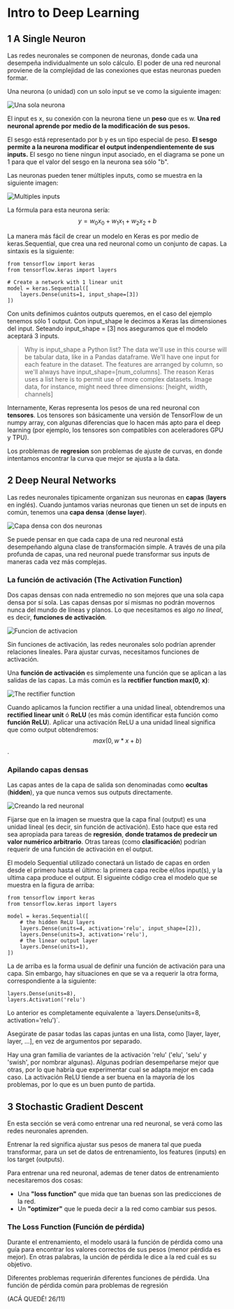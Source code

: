 # Intro to Deep Learning

## 1 A Single Neuron

Las redes neuronales se componen de neuronas, donde cada una desempeña individualmente un solo cálculo. El poder de una red neuronal proviene de la complejidad de las conexiones que estas neuronas pueden formar.

Una neurona (o unidad) con un solo input se ve como la siguiente imagen:

![Una sola neurona](https://github.com/felipegarciaesp/Apuntes_Kaggle/blob/main/Imagen_1.jpg)

El input es x, su conexión con la neurona tiene un **peso** que es w. **Una red neuronal aprende por medio de la modificación de sus pesos.**

El sesgo está representado por b y es un tipo especial de peso. **El sesgo permite a la neurona modificar el output indenpendientemente de sus inputs.** El sesgo no tiene ningun input asociado, en el diagrama se pone un 1 para que el valor del sesgo en la neurona sea sólo "b".

Las neuronas pueden tener múltiples inputs, como se muestra en la siguiente imagen:

![Multiples inputs](https://github.com/felipegarciaesp/Apuntes_Kaggle/blob/main/Iimagen_2.jpg)

La fórmula para esta neurona sería: $$y = w_0 x_0 + w_1 x_1 + w_2 x_2 + b$$

La manera más fácil de crear un modelo en Keras es por medio de keras.Sequential, que crea una red neuronal como un conjunto de capas. La sintaxis es la siguiente:

```
from tensorflow import keras
from tensorflow.keras import layers

# Create a network with 1 linear unit
model = keras.Sequential([
    layers.Dense(units=1, input_shape=[3])
])
```

Con units definimos cuántos outputs queremos, en el caso del ejemplo tenemos sólo 1 output.
Con input_shape le decimos a Keras las dimensiones del input. Seteando input_shape = [3] nos aseguramos que el modelo aceptará 3 inputs.

>Why is input_shape a Python list?
>The data we'll use in this course will be tabular data, like in a Pandas dataframe. We'll have one input for each feature in the dataset. The features are arranged by column, so we'll always have input_shape=[num_columns]. The reason Keras uses a list here is to permit use of more complex datasets. Image data, for instance, might need three dimensions: [height, width, channels]

Internamente, Keras representa los pesos de una red neuronal con **tensores**. Los tensores son básicamente una versión de TensorFlow de un numpy array, con algunas diferencias que lo hacen más apto para el deep learning (por ejemplo, los tensores son compatibles con aceleradores GPU y TPU).

Los problemas de **regresion** son problemas de ajuste de curvas, en donde intentamos encontrar la curva que mejor se ajusta a la data.

## 2 Deep Neural Networks

Las redes neuronales tipicamente organizan sus neuronas en **capas** (**layers** en inglés). Cuando juntamos varias neuronas que tienen un set de inputs en común, tenemos una **capa densa** (**dense layer**).

![Capa densa con dos neuronas](https://github.com/felipegarciaesp/Apuntes_Kaggle/blob/main/Imagen%203.jpg)

Se puede pensar en que cada capa de una red neuronal está desempeñando alguna clase de transformación simple. A través de una pila profunda de capas, una red neuronal puede transformar sus inputs de maneras cada vez más complejas.

### La función de activación (The Activation Function)

Dos capas densas con nada entremedio no son mejores que una sola capa densa por sí sola. Las capas densas por sí mismas no podrán movernos nunca del mundo de líneas y planos. Lo que necesitamos es algo *no lineal*, es decir, **funciones de activación**.

![Funcion de activacion](https://github.com/felipegarciaesp/Apuntes_Kaggle/blob/main/Imagen_4.jpg)

Sin funciones de activación, las redes neuronales solo podrían aprender relaciones lineales. Para ajustar curvas, necesitamos funciones de activación.

Una **función de activación** es simplemente una función que se aplican a las salidas de las capas. La más común es la **rectifier function max(0, x)**:

![The rectifier function](https://github.com/felipegarciaesp/Apuntes_Kaggle/blob/main/Imagen_5.jpg)

Cuando aplicamos la funcion rectifier a una unidad lineal, obtendremos una **rectified linear unit** ó **ReLU** (es más común identificar esta función como **función ReLU**). Aplicar una activación ReLU a una unidad lineal significa que como output obtendremos: $$max(0, w*x + b)$$.

### Apilando capas densas

Las capas antes de la capa de salida son denominadas como **ocultas** (**hidden**), ya que nunca vemos sus outputs directamente.

![Creando la red neuronal](https://github.com/felipegarciaesp/Apuntes_Kaggle/blob/main/Imagen_6.jpg)

Fijarse que en la imagen se muestra que la capa final (output) es una unidad lineal (es decir, sin función de activación). Esto hace que esta red sea apropiada para tareas de **regresión**, **donde tratamos de predecir un valor numérico arbitrario**. Otras tareas (como **clasificación**) podrían requerir de una función de activación en el output.

El modelo Sequential utilizado conectará un listado de capas en orden desde el primero hasta el último: la primera capa recibe el/los input(s), y la ultima capa produce el output. El sigueinte código crea el modelo que se muestra en la figura de arriba:

```
from tensorflow import keras
from tensorflow.keras import layers

model = keras.Sequential([
    # the hidden ReLU layers
    layers.Dense(units=4, activation='relu', input_shape=[2]),
    layers.Dense(units=3, activation='relu'),
    # the linear output layer 
    layers.Dense(units=1),
])
```

La de arriba es la forma usual de definir una función de activación para una capa. Sin embargo, hay situaciones en que se va a requerir la otra forma, correspondiente a la siguiente:

```
layers.Dense(units=8),
layers.Activation('relu')
```

Lo anterior es completamente equivalente a ´layers.Dense(units=8, activation='relu')´.

Asegúrate de pasar todas las capas juntas en una lista, como [layer, layer, layer, ...], en vez de argumentos por separado.

Hay una gran familia de variantes de la activación 'relu' ('elu', 'selu' y 'swish', por nombrar algunas). Algunas podrían desempeñarse mejor que otras, por lo que habría que experimentar cual se adapta mejor en cada caso. La activación ReLU tiende a ser buena en la mayoría de los problemas, por lo que es un buen punto de partida.

## 3 Stochastic Gradient Descent

En esta sección se verá como entrenar una red neuronal, se verá como las redes neuronales aprenden.

Entrenar la red significa ajustar sus pesos de manera tal que pueda transformar, para un set de datos de entrenamiento, los features (inputs) en los target (outputs).

Para entrenar una red neuronal, ademas de tener datos de entrenamiento necesitaremos dos cosas:

- Una **"loss function"** que mida que tan buenas son las predicciones de la red.
- Un **"optimizer"** que le pueda decir a la red como cambiar sus pesos.

### The Loss Function (Función de pérdida)

Durante el entrenamiento, el modelo usará la función de pérdida como una guía para encontrar los valores correctos de sus pesos (menor pérdida es mejor). En otras palabras, la unción de pérdida le dice a la red cuál es su objetivo.

Diferentes problemas requerirán diferentes funciones de pérdida. Una función de pérdida común para problemas de regresión 

(ACÁ QUEDÉ! 26/11)